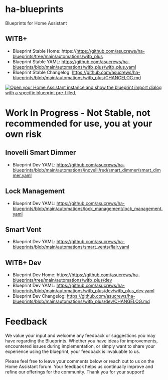 # ha-blueprints

Blueprints for Home Assistant

## WITB+

- Blueprint Stable Home: https://https://github.com/asucrews/ha-blueprints/tree/main/automations/witb_plus
- Blueprint Stable YAML: https://github.com/asucrews/ha-blueprints/blob/main/automations/witb_plus/witb_plus.yaml
- Blueprint Stable Changelog: https://github.com/asucrews/ha-blueprints/blob/main/automations/witb_plus/CHANGELOG.md  


[![Open your Home Assistant instance and show the blueprint import dialog with a specific blueprint pre-filled.](https://my.home-assistant.io/badges/blueprint_import.svg)](https://my.home-assistant.io/redirect/blueprint_import/?blueprint_url=https%3A%2F%2Fgithub.com%2Fasucrews%2Fha-blueprints%2Fblob%2Fmain%2Fautomations%2Fwitb_plus%2Fwitb_plus.yaml)


# Work In Progress - Not Stable, not recommended for use, you at your own risk

## Inovelli Smart Dimmer
- Blueprint Dev YAML: https://github.com/asucrews/ha-blueprints/blob/main/automations/inovelli/red/smart_dimmer/smart_dimmer.yaml

## Lock Management
- Blueprint Dev YAML: https://github.com/asucrews/ha-blueprints/blob/main/automations/lock_management/lock_management.yaml

## Smart Vent
- Blueprint Dev YAML: https://github.com/asucrews/ha-blueprints/blob/main/automations/smart_vents/flair.yaml

## WITB+ Dev
- Blueprint Dev Home: https://https://github.com/asucrews/ha-blueprints/tree/main/automations/witb_plus/dev
- Blueprint Dev YAML: https://github.com/asucrews/ha-blueprints/blob/main/automations/witb_plus/dev/witb_plus_dev.yaml
- Blueprint Dev Changelog: https://github.com/asucrews/ha-blueprints/blob/main/automations/witb_plus/dev/CHANGELOG.md 

# Feedback

We value your input and welcome any feedback or suggestions you may have regarding the Blueprints. Whether you have ideas for improvements, encountered issues during implementation, or simply want to share your experience using the blueprint, your feedback is invaluable to us.

Please feel free to leave your comments below or reach out to us on the Home Assistant forum. Your feedback helps us continually improve and refine our offerings for the community. Thank you for your support!
